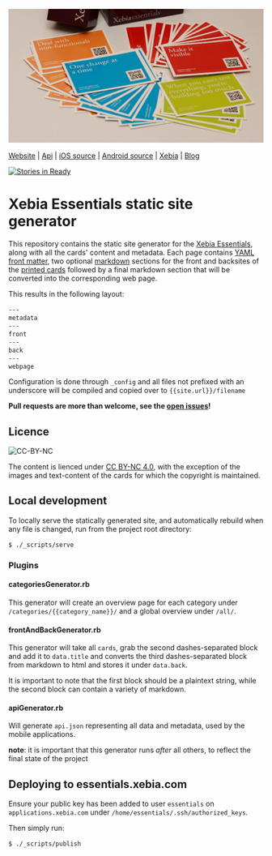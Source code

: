 ![Xebia Essentials](https://raw.githubusercontent.com/xebia/essentials/master/img/XebiaEssentialsCards.jpg?token=3891755__eyJzY29wZSI6IlJhd0Jsb2I6eGViaWEvZXNzZW50aWFscy9tYXN0ZXIvaW1nL1hlYmlhRXNzZW50aWFsc0NhcmRzLmpwZyIsImV4cGlyZXMiOjE0MDI4NjA4MDZ9--390a00c227c472015e94b6b0e613cc1785ef4bb0)

[Website](http://essentials.xebia.com) |
[Api](http://essentials.xebia.com/api.json) |
[iOS source](https://github.com/xebia/ios-essentials) |
[Android source](https://github.com/xebia/android-essentials) |
[Xebia](http://www.xebia.com) |
[Blog](http://blog.xebia.com)

[![Stories in Ready](https://badge.waffle.io/xebia/essentials.png?label=ready)](https://waffle.io/xebia/essentials)

# Xebia Essentials static site generator

This repository contains the static site generator for the [Xebia Essentials](http://essentials.xebia.com), along with all the cards' content and metadata. Each page contains [YAML](http://www.yaml.org/) [front matter](http://jekyllrb.com/docs/frontmatter/), two optional [markdown](http://daringfireball.net/projects/markdown) sections for the front and backsites of the [printed cards](http://xebia.com/books/xebia-essentials?utm_source=readme&utm_medium=web&utm_campaign=essentials) followed by a final markdown section that will be converted into the corresponding web page.

This results in the following layout:

    ---
    metadata
    ---
    front
    ---
    back
    ---
    webpage

Configuration is done through `_config` and all files not prefixed with an
underscore will be compiled and copied over to `{{site.url}}/filename`

**Pull requests are more than welcome, see the [open issues](https://github.com/xebia/essentials/issues?state=open)!**

## Licence

![CC-BY-NC](http://i.creativecommons.org/l/by-nc/3.0/88x31.png)

The content is lienced under [CC BY-NC 4.0](https://creativecommons.org/licenses/by-nc/4.0/), with the exception of
the images and text-content of the cards for which the copyright is maintained.

## Local development

To locally serve the statically generated site, and automatically rebuild when
any file is changed, run from the project root directory:

    $ ./_scripts/serve

### Plugins

#### categoriesGenerator.rb

This generator will create an overview page for each category under
`/categories/{{category_name}}/` and a global overview under `/all/`.

#### frontAndBackGenerator.rb

This generator will take all `cards`, grab the second dashes-separated block
and add it to `data.title` and converts the third dashes-separated block from
markdown to html and stores it under `data.back`.

It is important to note that the first block should be a plaintext string,
while the second block can contain a variety of markdown.

#### apiGenerator.rb

Will generate `api.json` representing all data and metadata, used by the mobile
applications.

**note**: it is important that this generator runs *after* all others, to
reflect the final state  of the project

## Deploying to essentials.xebia.com

Ensure your public key has been added to user `essentials` on
`applications.xebia.com` under `/home/essentials/.ssh/authorized_keys`.

Then simply run:

    $ ./_scripts/publish
